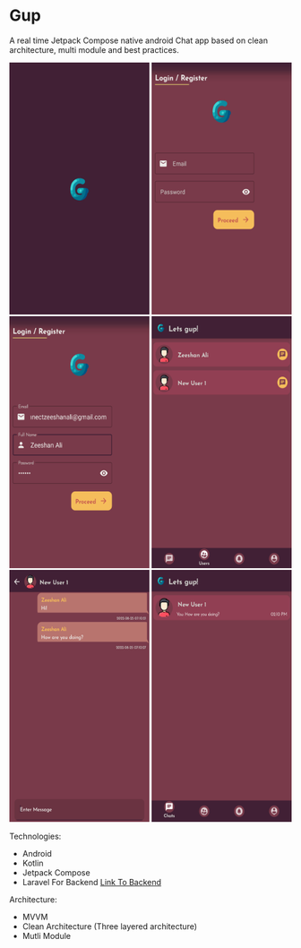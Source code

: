 # Gup
A real time Jetpack Compose native android Chat app based on clean architecture, multi module and best practices.

<img src="/screenshots/s_06.png" width="250" height="450"> <img src="/screenshots/s_01.png" width="250" height="450">
<img src="/screenshots/s_02.png" width="250" height="450"> <img src="/screenshots/s_03.png" width="250" height="450">
<img src="/screenshots/s_04.png" width="250" height="450"> <img src="/screenshots/s_05.png" width="250" height="450">

Technologies:
- Android
- Kotlin
- Jetpack Compose
- Laravel For Backend <a href="https://github.com/zeeshanali-k/Gupp_laravel_backend">Link To Backend</a>

Architecture:
- MVVM
- Clean Architecture (Three layered architecture)
- Mutli Module
